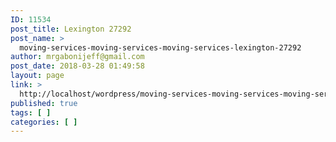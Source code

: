 ```yaml
---
ID: 11534
post_title: Lexington 27292
post_name: >
  moving-services-moving-services-moving-services-lexington-27292
author: mrgabonijeff@gmail.com
post_date: 2018-03-28 01:49:58
layout: page
link: >
  http://localhost/wordpress/moving-services-moving-services-moving-services-lexington-27292/
published: true
tags: [ ]
categories: [ ]
---
```


